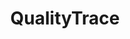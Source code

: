 ---
title: "QualityTrace"
description: "Trace-Based testing with openTelemetry for cloud-native workloads."

url: quality-trace
draft: false

navigation:
  logo: "images/icons/quality-trace.svg"
  logo_text: "QualityTrace"
  logo_text_color: "secblack"
  


  navigation_button:
    enable: true
    icon: "far fa-user"
    label: "Log In"
    link: "#!"
  navigation_button_two:
    enable: true
    label: "Book Demo"
    link: "/product-demo-request-form/"

banner:
  bg_color: "#7FDBE9"
  subtitle: "de facto"
  subtitle_color: ""
  title: "Boost Reliability with Trace-based Testing"
  title_color: ""
  description: "Quality-Trace is an open-source, universal functional testing framework that leverages OpenTelemetry for tracing, providing increased visibility across the entire system. It generates comprehensive insights to enhance test reliability, ensuring application stability, and detecting issues early in the development cycle, continuously."
  description_color: ""
  image: images/banner/qt/qt-banner-image.svg
  button:
    enable: true
    label: "Book a Demo"
    #icon: "fas fa-arrow-right"
    link: "/product-demo-request-form/"
  video_button:
    enable: false
    label: "Watch demo"
    video_url: "https://www.youtube.com/embed/dyZcRRWiuuw"

# image_and_content_block
image_and_content_block:
  enable: true
  blocks:
  - enable: true
    subtitle: "Lagging Behind?"
    subtitle_color: ""
    title: "It's Time to Rethink Testing."
    title_color: ""
    image: "images/content/qt/qt-row1.svg"
    content_position: "left" # Value will be - "left/right"
    bg_color: ""
    content_color: ""
    content: |
      
      * **Complex Architecture**: Troubleshooting microservice architecture is challenging due to complex flows, making it nearly impossible to create tests for proper system operation.
      * **Poor Quality Software Delivery**: Negating rigorous testing and validation heightens the risk of deploying software with hidden bugs and performance issues, impacting user experience and overall quality.
      * **Integration Gaps**: Lack of seamless integration with CICD workflows disconnects testing from the development process, hindering automation, continuous testing, and timely feedback.
      * **Manual Testing**: Manual testing is tedious and slow and imposes a cognitive burden on developers, hindering code quality and efficiency.
      * **Collaboration Constraints**: Collaboration challenges hinder effective testing, making it difficult to manage and track changes to test scripts, thereby hampering coordination.

  - enable: true
    subtitle: "Build, Iterate & Release"
    subtitle_color: ""
    title: "Trace-Based Testing in Minutes & Always!"
    title_color: ""
    image: "images/content/qt/qt-row2.svg"
    content_position: "right" # Value will be - "left/right"
    bg_color: "#e9f1ff"
    content_color: ""
    content: |
      openTelemetry's Trace-Based testing for modern applications enhances test coverage and enables QA, Dev and Ops teams to gain insights for a holistic understanding of application behavior, resulting in faster iterations and delivery with context.

      * **Fast Test Setup**: Utilize your existing observability data to build tests in minutes using assertions. It's that simple!
      * **Seamless CICD Integration**: Automate tests with smooth integration with CI/CD pipelines for consistent and reliable testing. 
      * **Enhanced Software Quality**: Leverage result validation capabilities to conduct thorough analysis for effective issue identification and decision-making.
      * **Environment-Agnostic**: Minimize mocking through targeted tests across different environments.
      * **Improved Collaboration**: Collaborate effectively with Git integration, streamlining version control, test script sharing, and change tracking.

  - enable: true
    subtitle: "Features"
    subtitle_color: ""
    title: "Redefine Testing: Effortless Quality Engineering"
    title_color: ""
    image: "images/content/qt/qt-row3.svg"
    content_position: "left" # Value will be - "left/right"
    bg_color: ""
    content_color: ""
    content: |
      Trace based functional testing for modern applications.
      
      * Seamless collaboration and management of test scripts with Git version control integration
      *	Performance monitoring and troubleshooting with OpenTelemetry
      *	Assertions creation and selection for behavior and outcome validation
      *	CICD support for automated testing and faster feedback
      *	Comprehensive validation mechanisms for accurate and reliable test results
      * Support for testing different protocols like REST API, gRPC, GraphQL, and more


  - enable: true
    subtitle: "Support"
    subtitle_color: ""
    title: "Fall in love with your favorite tools."
    title_color: ""
    image: "images/content/qt/qt-row4.svg"
    content_position: "right" # Value will be - "left/right"
    bg_color: ""
    content_color: ""
    content: |
      Continuous Testing using Tracing and cloud-native technology.

      * openTelemetry
      * SigNoz, Tempo
      * ClickHouse, Cassandra (K8ssandra) 
      * Grafana, Prometheus, Loki, Promtail
      * Supply Chain tools
      * TraceTest, Microcks, Cypress, K6, etc. 
      * Multiple programming languages and protocols
      * and more... 


call_to_action:
  enable: true
  title: "Start using <br/> QualityTrace <br/> today..."
  title_color: "#fff"
  # subtitle: ""
  # subtitle_color: ""
  image: "images/call-to-actions/qt/robo-image.svg"
  button_label: "Book a Demo"
  button_link: "/product-demo-request-form/"
  bg_color: "#00B8D4"
  bottom_bg_color: "#091922"

# footer:
#   footer_light: false
#   bg_color: "red"
#   bg_image: "images/contact-image1.jpg"
#   bg_image_overlay_color: "rgba(0,0,0,.85)"
---